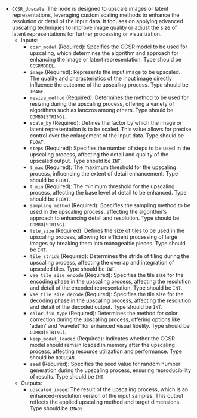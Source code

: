 - `CCSR_Upscale`: The node is designed to upscale images or latent representations, leveraging custom scaling methods to enhance the resolution or detail of the input data. It focuses on applying advanced upscaling techniques to improve image quality or adjust the size of latent representations for further processing or visualization.
    - Inputs:
        - `ccsr_model` (Required): Specifies the CCSR model to be used for upscaling, which determines the algorithm and approach for enhancing the image or latent representation. Type should be `CCSRMODEL`.
        - `image` (Required): Represents the input image to be upscaled. The quality and characteristics of the input image directly influence the outcome of the upscaling process. Type should be `IMAGE`.
        - `resize_method` (Required): Determines the method to be used for resizing during the upscaling process, offering a variety of algorithms such as lanczos among others. Type should be `COMBO[STRING]`.
        - `scale_by` (Required): Defines the factor by which the image or latent representation is to be scaled. This value allows for precise control over the enlargement of the input data. Type should be `FLOAT`.
        - `steps` (Required): Specifies the number of steps to be used in the upscaling process, affecting the detail and quality of the upscaled output. Type should be `INT`.
        - `t_max` (Required): The maximum threshold for the upscaling process, influencing the extent of detail enhancement. Type should be `FLOAT`.
        - `t_min` (Required): The minimum threshold for the upscaling process, affecting the base level of detail to be enhanced. Type should be `FLOAT`.
        - `sampling_method` (Required): Specifies the sampling method to be used in the upscaling process, affecting the algorithm's approach to enhancing detail and resolution. Type should be `COMBO[STRING]`.
        - `tile_size` (Required): Defines the size of tiles to be used in the upscaling process, allowing for efficient processing of large images by breaking them into manageable pieces. Type should be `INT`.
        - `tile_stride` (Required): Determines the stride of tiling during the upscaling process, affecting the overlap and integration of upscaled tiles. Type should be `INT`.
        - `vae_tile_size_encode` (Required): Specifies the tile size for the encoding phase in the upscaling process, affecting the resolution and detail of the encoded representation. Type should be `INT`.
        - `vae_tile_size_decode` (Required): Specifies the tile size for the decoding phase in the upscaling process, affecting the resolution and detail of the decoded output. Type should be `INT`.
        - `color_fix_type` (Required): Determines the method for color correction during the upscaling process, offering options like 'adain' and 'wavelet' for enhanced visual fidelity. Type should be `COMBO[STRING]`.
        - `keep_model_loaded` (Required): Indicates whether the CCSR model should remain loaded in memory after the upscaling process, affecting resource utilization and performance. Type should be `BOOLEAN`.
        - `seed` (Required): Specifies the seed value for random number generation during the upscaling process, ensuring reproducibility of results. Type should be `INT`.
    - Outputs:
        - `upscaled_image`: The result of the upscaling process, which is an enhanced-resolution version of the input samples. This output reflects the applied upscaling method and target dimensions. Type should be `IMAGE`.
